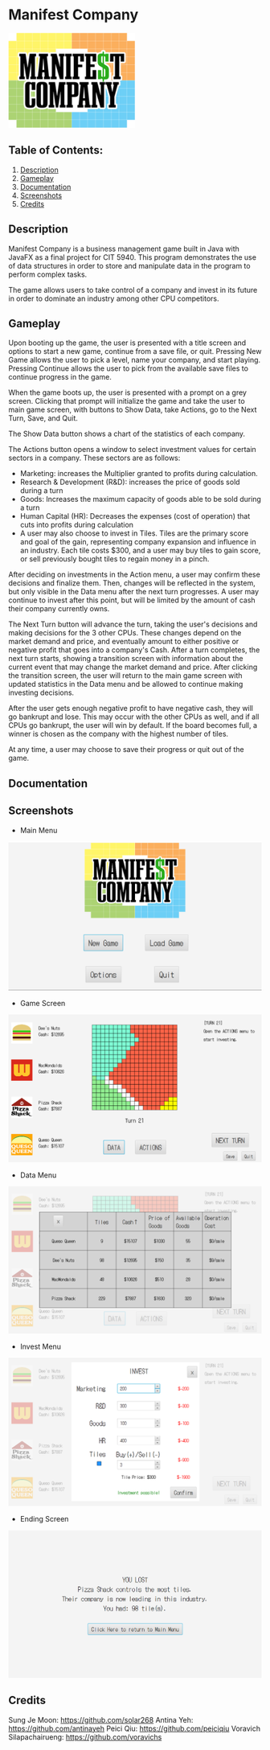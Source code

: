 
# Manifest Company 

<img src="./src/main/resources/mc/manifestcompany/images/manifest_company.png" width="50%" height="50%"/>

  ## Table of Contents:
  1. [Description](#description)
  2. [Gameplay](#gameplay)
  3. [Documentation](#documentation) 
  4. [Screenshots](#screenshots) 
  5. [Credits](#credits)

## Description 

Manifest Company is a business management game built in Java with JavaFX as a final project for CIT 5940. This program 
demonstrates the use of data structures in order to store and manipulate data in the program to perform
complex tasks. 

The game allows users to take control of a company and invest in its future in order to dominate
an industry among other CPU competitors.

## Gameplay

Upon booting up the game, the user is presented with a title screen and options to start a new game,
continue from a save file, or quit. Pressing New Game allows the user to pick a level, name your company,
and start playing. Pressing Continue allows the user to pick from the available save files to continue
progress in the game.

When the game boots up, the user is presented with a prompt on a grey screen. Clicking that prompt will
initialize the game and take the user to main game screen, with buttons to Show Data, take Actions, 
go to the Next Turn, Save, and Quit.

The Show Data button shows a chart of the statistics of each company. 

The Actions button opens a window to select investment values for certain sectors in a company. These sectors
are as follows:
- Marketing: increases the Multiplier granted to profits during calculation.
- Research & Development (R&D): increases the price of goods sold during a turn
- Goods: Increases the maximum capacity of goods able to be sold during a turn
- Human Capital (HR): Decreases the expenses (cost of operation) that cuts into profits during calculation 
- A user may also choose to invest in Tiles. Tiles are the primary score and goal of the gain, representing
company expansion and influence in an industry. Each tile costs $300, and a user may buy tiles to gain score,
or sell previously bought tiles to regain money in a pinch. 

After deciding on investments in the Action menu, a user may confirm these decisions and finalize them. Then,
changes will be reflected in the system, but only visible in the Data menu after the next turn progresses. A 
user may continue to invest after this point, but will be limited by the amount of cash their company currently owns.

The Next Turn button will advance the turn, taking the user's decisions and making decisions for the 3 other 
CPUs. These changes depend on the market demand and price, and eventually amount to either positive or negative
profit that goes into a company's Cash. After a turn completes, the next turn starts, showing a transition screen
with information about the current event that may change the market demand and price. After clicking the transition
screen, the user will return to the main game screen with updated statistics in the Data menu and be allowed
to continue making investing decisions.

After the user gets enough negative profit to have negative cash, they will go bankrupt and lose. This may
occur with the other CPUs as well, and if all CPUs go bankrupt, the user will win by default. If the board
becomes full, a winner is chosen as the company with the highest number of tiles.

At any time, a user may choose to save their progress or quit out of the game.

## Documentation


## Screenshots

* Main Menu

 <img alt="main menu screen" src="./src/main/resources/mc/manifestcompany/images/screenmain.PNG" /> 

* Game Screen

 <img alt="game screen" src="./src/main/resources/mc/manifestcompany/images/gamescreen.PNG" /> 

* Data Menu

 <img alt="data chart menu" src="./src/main/resources/mc/manifestcompany/images/data.PNG" /> 

* Invest Menu

 <img alt="invest menu" src="./src/main/resources/mc/manifestcompany/images/invest.PNG" /> 

* Ending Screen

 <img alt="end game screen" src="./src/main/resources/mc/manifestcompany/images/lose.PNG" /> 

 ## Credits

Sung Je Moon: https://github.com/solar268
Antina Yeh: https://github.com/antinayeh
Peici Qiu: https://github.com/peiciqiu
Voravich Silapachairueng: https://github.com/voravichs
 



